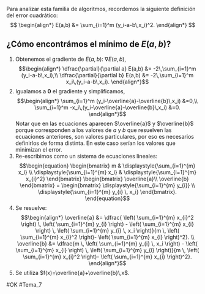 Para analizar esta familia de algoritmos, recordemos la siguiente definición del error cuadrático:
$$
\begin{align*}
	E(a,b) &= \sum_{i=1}^m (y_i-a-b\,x_i)^2.
\end{align*}
$$
## ¿Cómo encontrámos el mínimo de $E(a,b)$?
1. Obtenemos el gradiente de $E(a,b)$: $\nabla E(a,b)$, $$\begin{align*}
	\dfrac{\partial}{\partial a} E(a,b) &= -2\,\sum_{i=1}^m (y_i-a-b\,x_i),\\
	\dfrac{\partial}{\partial b} E(a,b) &= -2\,\sum_{i=1}^m x_i\,(y_i-a-b\,x_i).
   \end{align*}$$
2. Igualamos a $\textbf{0}$ el gradiente y simplificamos,$$\begin{align*}
	\sum_{i=1}^m (y_i-\overline{a}-\overline{b}\,x_i) &=0,\\
	\sum_{i=1}^m -x_i\,(y_i-\overline{a}-\overline{b}\,x_i) &=0.
   \end{align*}$$Notar que en las ecuaciones aparecen $\overline{a}$ y $\overline{b}$ porque corresponden a los valores de $a$ y $b$ que resuelven las ecuaciones anteriores, son valores particulares, por eso es necesarios definirlos de forma distinta. En este caso serían los valores que minimizan el error.
3. Re-escribimos como un sistema de ecuaciones lineales:$$\begin{equation}
        \begin{bmatrix}
            m & \displaystyle{\sum_{i=1}^{m} x_i} \\
    		\displaystyle{\sum_{i=1}^{m} x_i} & \displaystyle{\sum_{i=1}^{m} x_{i}^2}
        \end{bmatrix}
        \begin{bmatrix}
            \overline{a}\\
            \overline{b}
        \end{bmatrix}
        =
        \begin{bmatrix}
            \displaystyle{\sum_{i=1}^{m} y_{i}} \\
    		\displaystyle{\sum_{i=1}^{m} y_{i} \, x_i}
        \end{bmatrix}.
    \end{equation}$$
4. Se resuelve: $$\begin{align*}
        \overline{a} &= \dfrac{ \left( \sum_{i=1}^{m} x_{i}^2 \right) \, \left( \sum_{i=1}^{m} y_{i} \right) - \left( \sum_{i=1}^{m} x_{i} \right) \, \left( \sum_{i=1}^{m} y_{i} \, x_i \right)}{m \, \left( \sum_{i=1}^{m} x_{i}^2 \right)- \left( \sum_{i=1}^{m} x_{i} \right)^2}. \\
        \overline{b} &= \dfrac{m \, \left( \sum_{i=1}^{m} y_{i} \, x_i \right) - \left( \sum_{i=1}^{m} x_{i} \right) \, \left( \sum_{i=1}^{m} y_{i} \right)}{m \, \left( \sum_{i=1}^{m} x_{i}^2 \right)- \left( \sum_{i=1}^{m} x_{i} \right)^2}.
    \end{align*}$$
5. Se utiliza $f(x)=\overline{a}+\overline{b}\,x$.

#OK
#Tema_7